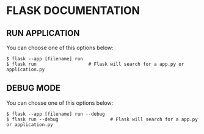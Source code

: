 # **FLASK DOCUMENTATION**

## **RUN APPLICATION**
You can choose one of this options below:
```
$ flask --app [filename] run 
$ flask run                   # Flask will search for a app.py or application.py 
```

## **DEBUG MODE**
You can chosse one of this options below:
```
$ flask --app [filename] run --debug
$ flask run --debug                   # Flask will search for a app.py or application.py 
```